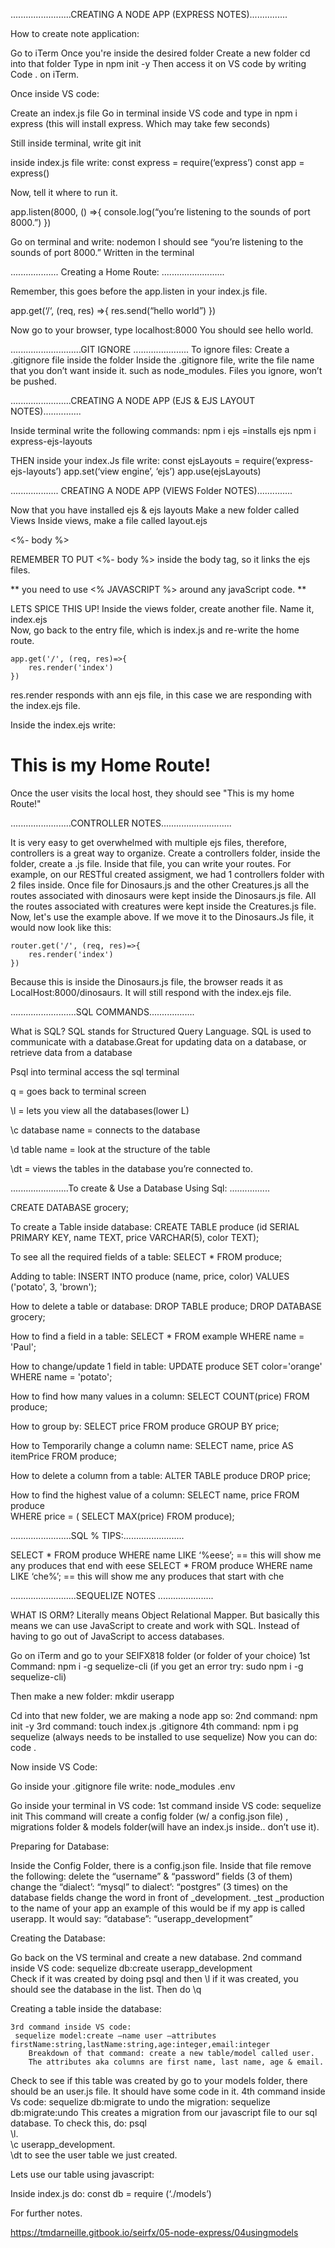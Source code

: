 
........................CREATING A NODE APP (EXPRESS NOTES)...............

How to create note application:

Go to iTerm
Once you're inside the desired folder
Create a new folder
cd into that folder
Type in npm init -y
Then access it on VS code by writing Code .  on iTerm.



Once inside VS code:

Create an index.js file
Go in terminal inside VS code and type in npm i express  (this will install express. Which may take few seconds)

Still inside terminal, write git init 

inside index.js file write: 
		const express = require(‘express’)
        const app = express()

Now, tell it where to run it.

app.listen(8000, () =>{
	console.log(“you’re listening to the sounds of port 8000.”) 
})


Go on terminal and write: nodemon
I should see “you’re listening to the sounds of port 8000.” Written in the terminal


...................  Creating a Home Route: .........................

Remember, this goes before the app.listen in your index.js file.

app.get(‘/‘, (req, res) =>{
    res.send(“hello world”)
})

Now go to your browser, type localhost:8000   You should see hello world.


............................GIT IGNORE ......................
To ignore files:
Create a .gitignore  file inside the folder
Inside the .gitignore file, write the file name that you don’t want inside it.
such as node_modules.
Files you ignore, won’t be pushed.


........................CREATING A NODE APP (EJS & EJS LAYOUT NOTES)...............

Inside terminal write the following commands:
    npm i ejs  =installs ejs
    npm i express-ejs-layouts

THEN inside your index.Js file write:
    const ejsLayouts = require(‘express-ejs-layouts’)
    app.set(‘view engine’, ‘ejs’)
    app.use(ejsLayouts)

...................  CREATING A NODE APP (VIEWS Folder NOTES)..............

Now that you have installed ejs & ejs layouts
Make a new folder called Views
Inside views, make a file called layout.ejs   
<!DOCTYPE html>
<html lang="en">
    <head>
        <meta charset="UTF-8">
        <meta name="viewport" content="width=device-width, initial-scale=1.0">
        <title>RESTful Creatures</title>
    </head>
<body>
    <%- body %>
</body>
</html>


REMEMBER TO PUT <%- body %> inside the body tag, so it links the ejs files.

** you need to use <%   JAVASCRIPT %> around any javaScript code. **


LETS SPICE THIS UP! 
Inside the views folder, create another file. Name it, index.ejs  
Now, go back to the entry file, which is index.js and re-write the home route.

    app.get('/', (req, res)=>{
        res.render('index')
    })


res.render responds with ann ejs file, in this case we are responding with the index.ejs file.

Inside the index.ejs write:
    <h1> This is my Home Route! </h1>

Once the user visits the local host, they should see "This is my home Route!" 

........................CONTROLLER NOTES............................

It is very easy to get overwhelmed with multiple ejs files, therefore, controllers is a great way to organize. Create a controllers folder, inside the folder, create a .js file. Inside that file, you can write your routes. For example, on our RESTful created assigment, we had 1 controllers folder with 2 files inside. Once file for Dinosaurs.js and the other Creatures.js  all the routes associated with dinosaurs were kept inside the Dinosaurs.js file. All the routes associated with creatures were kept inside the Creatures.js file. Now, let's use the example above. If we move it to the Dinosaurs.Js file, it would now look like this:

    router.get('/', (req, res)=>{
        res.render('index')
    })

Because this is inside the Dinosaurs.js file, the browser reads it as 
LocalHost:8000/dinosaurs. 
It will still respond with the index.ejs file.






..........................SQL COMMANDS..................

What is SQL? 
    SQL stands for Structured Query Language. SQL is used to communicate with a database.Great for updating data on a database, or retrieve data from a database

Psql into terminal access the sql terminal

q = goes back to terminal screen

\l  =  lets you view all the databases(lower L)

\c  database name   = connects to the database

\d table name = look at the structure of the table

\dt = views the tables in the database you’re connected to.


.......................To create & Use a Database Using Sql: ................

CREATE DATABASE grocery;

To create a Table inside database:
CREATE TABLE produce (id SERIAL PRIMARY KEY, name  TEXT, price VARCHAR(5), color TEXT);

To see all the required fields of a table:
SELECT * FROM produce;

Adding to table:
INSERT INTO produce (name, price, color) VALUES ('potato', 3, 'brown');

How to delete a table or database:
DROP TABLE produce; 
DROP DATABASE grocery;   

How to find a field in a table:
SELECT * FROM example WHERE name = 'Paul';

How to change/update 1 field in table:
UPDATE produce SET color='orange'  WHERE name = 'potato';

How to find how many values in a column:
SELECT COUNT(price) FROM produce;

How to group by:
SELECT price FROM produce GROUP BY price;

How to Temporarily change a column name:
SELECT name, price AS itemPrice FROM produce;

How to delete a column from a table:
ALTER TABLE produce DROP price;

How to find the highest value of a column:
SELECT name, price FROM produce                                                                                                
WHERE price = ( SELECT MAX(price) FROM produce);


........................SQL % TIPS:........................

SELECT * FROM produce WHERE name LIKE ‘%eese’;     == this will show me any produces that end with eese
SELECT * FROM produce WHERE name LIKE ‘che%’;      == this will show me any produces that start with che


..........................SEQUELIZE NOTES  ......................

WHAT IS ORM?
Literally means Object Relational Mapper. But basically this means we can use JavaScript to create and work with SQL. Instead of having to go out of JavaScript to access databases.


Go on iTerm and go to your SEIFX818 folder (or folder of your choice)
       1st Command: npm i -g sequelize-cli 
             (if you get an error try: sudo npm i -g sequelize-cli)

Then make a new folder: 
			 mkdir userapp

Cd into that new folder, we are making a node app so: 
	2nd command: npm init -y
	3rd command: touch index.js       .gitignore
	4th command: npm i pg sequelize   (always needs to be installed to use sequelize)
Now you can do: code .


Now inside VS Code:

Go inside your .gitignore file write:
	node_modules
	.env

Go inside your terminal in VS code:
	1st command inside VS code:   sequelize init
This command will create a config folder (w/ a config.json file) , migrations folder & models folder(will have an index.js inside.. don’t use it).

Preparing for Database:

Inside the Config Folder, there is a config.json file. Inside that file remove the following:
	delete the “username” & “password” fields (3 of them)
	change the “dialect’: “mysql”  to  dialect’: “postgres” (3 times)
	on the database fields change the word in front of _development.  _test _production to the name of your app
		an example of this would be if my app is called userapp. It would say: “database”: “userapp_development”

Creating the Database:

Go back on the VS terminal and create a new database. 
	2nd command inside VS code: sequelize db:create userapp_development     
Check if it was created by doing psql   and then \l   if it was created, you should see the database in the list. Then do \q

Creating a table inside the database:

	3rd command inside VS code: 
     sequelize model:create —name user —attributes firstName:string,lastName:string,age:integer,email:integer
        Breakdown of that command: create a new table/model called user.
        The attributes aka columns are first name, last name, age & email.

Check to see if this table was created by go to your models folder, there should be an user.js file. It should have some code in it.
	4th command inside Vs code: sequelize db:migrate     to undo the migration:      sequelize db:migrate:undo 
This creates a migration from our javascript file to our sql database. 
To check this, do:
         psql    
         \l.    
         \c userapp_development.  
         \dt to see the user table we just created.


Lets use our table using javascript:

Inside index.js do:
	const db = require (‘./models’)

For further notes. 

https://tmdarneille.gitbook.io/seirfx/05-node-express/04usingmodels